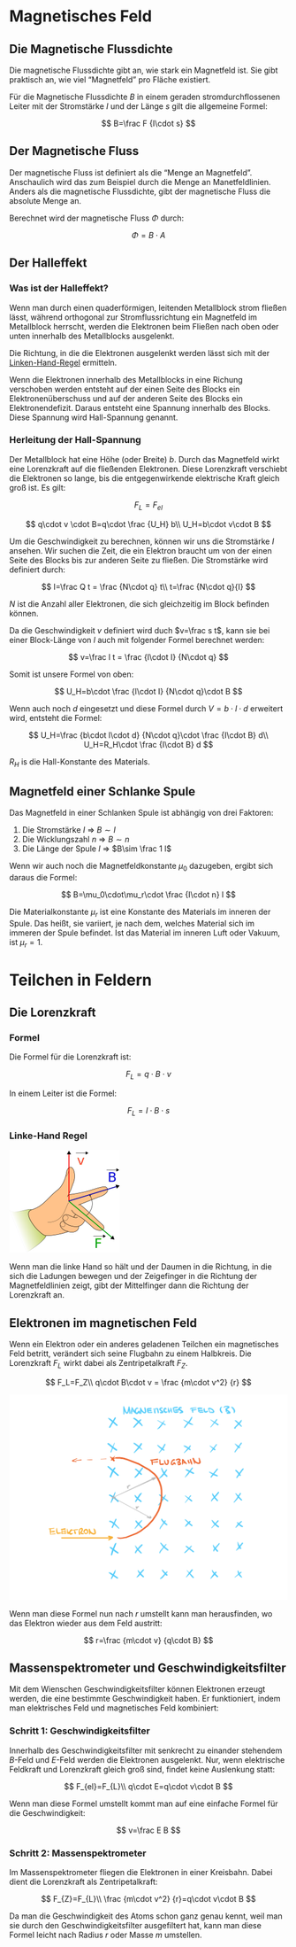 # Magnetisches Feld

## Die Magnetische Flussdichte

Die magnetische Flussdichte gibt an, wie stark ein Magnetfeld ist. Sie gibt praktisch an, wie viel “Magnetfeld” pro Fläche existiert.

Für die Magnetische Flussdichte $B$ in einem geraden stromdurchflossenen Leiter mit der Stromstärke $I$ und der Länge $s$ gilt die allgemeine Formel:

$$
B=\frac F {I\cdot s}
$$

## Der Magnetische Fluss

Der magnetische Fluss ist definiert als die “Menge an Magnetfeld”. Anschaulich wird das zum Beispiel durch die Menge an Manetfeldlinien. Anders als die magnetische Flussdichte, gibt der magnetische Fluss die absolute Menge an.

Berechnet wird der magnetische Fluss $\Phi$ durch:

$$
\Phi=B\cdot A
$$

## Der Halleffekt

### Was ist der Halleffekt?

Wenn man durch einen quaderförmigen, leitenden Metallblock strom fließen lässt, während orthogonal zur Stromflussrichtung ein Magnetfeld im Metallblock herrscht, werden die Elektronen beim Fließen nach oben oder unten innerhalb des Metallblocks ausgelenkt. 

Die Richtung, in die die Elektronen ausgelenkt werden lässt sich mit der [Linken-Hand-Regel](Magnetisches%20Feld.md) ermitteln.

Wenn die Elektronen innerhalb des Metallblocks in eine Richung verschoben werden entsteht auf der einen Seite des Blocks ein Elektronenüberschuss und auf der anderen Seite des Blocks ein Elektronendefizit. Daraus entsteht eine Spannung innerhalb des Blocks. Diese Spannung wird Hall-Spannung genannt.

### Herleitung der Hall-Spannung

Der Metallblock hat eine Höhe (oder Breite) $b$. Durch das Magnetfeld wirkt eine Lorenzkraft auf die fließenden Elektronen. Diese Lorenzkraft verschiebt die Elektronen so lange, bis die entgegenwirkende elektrische Kraft gleich groß ist. Es gilt:

$$
F_L=F_{el}
$$

$$
q\cdot v \cdot B=q\cdot \frac {U_H} b\\
U_H=b\cdot v\cdot B
$$

Um die Geschwindigkeit zu berechnen, können wir uns die Stromstärke $I$ ansehen. Wir suchen die Zeit, die ein Elektron braucht um von der einen Seite des Blocks bis zur anderen Seite zu fließen. Die Stromstärke wird definiert durch:

$$
I=\frac Q t = \frac {N\cdot q} t\\
t=\frac {N\cdot q}{I}
$$

$N$ ist die Anzahl aller Elektronen, die sich gleichzeitig im Block befinden können.

Da die Geschwindigkeit $v$ definiert wird duch $v=\frac s t$, kann sie bei einer Block-Länge von $l$ auch mit folgender Formel berechnet werden:

$$
v=\frac l t = \frac {l\cdot I} {N\cdot q}
$$

Somit ist unsere Formel von oben:

$$
U_H=b\cdot \frac {l\cdot I} {N\cdot q}\cdot B
$$

Wenn auch noch $d$ eingesetzt und diese Formel durch $V=b\cdot l\cdot d$ erweitert wird, entsteht die Formel:

$$
U_H=\frac {b\cdot l\cdot d} {N\cdot q}\cdot \frac {I\cdot B} d\\
U_H=R_H\cdot \frac {I\cdot B} d
$$

$R_H$ is die Hall-Konstante des Materials.

## Magnetfeld einer Schlanke Spule

Das Magnetfeld in einer Schlanken Spule ist abhängig von drei Faktoren:

1. Die Stromstärke $I$ ⇒ $B\sim I$
2. Die Wicklungszahl $n$ ⇒ $B\sim n$
3. Die Länge der Spule $l$ ⇒ $B\sim \frac 1 l$

Wenn wir auch noch die Magnetfeldkonstante $\mu_0$ dazugeben, ergibt sich daraus die Formel:

$$
B=\mu_0\cdot\mu_r\cdot \frac {I\cdot n} l
$$

Die Materialkonstante $\mu_r$ ist eine Konstante des Materials im inneren der Spule. Das heißt, sie variiert, je nach dem, welches Material sich im immeren der Spule befindet. Ist das Material im inneren Luft oder Vakuum, ist $\mu_r=1$.

# Teilchen in Feldern

## Die Lorenzkraft

### Formel

Die Formel für die Lorenzkraft ist:

$$
F_L=q \cdot B \cdot v
$$

In einem Leiter ist die Formel:

$$
F_L=I\cdot B\cdot s
$$

### Linke-Hand Regel

![](Magnetisches%20Feld/Drei%20Finger%20Regel.png)

Wenn man die linke Hand so hält und der Daumen in die Richtung, in die sich die Ladungen bewegen und der Zeigefinger in die Richtung der Magnetfeldlinien zeigt, gibt der Mittelfinger dann die Richtung der Lorenzkraft an.

## Elektronen im magnetischen Feld

Wenn ein Elektron oder ein anderes geladenen Teilchen ein magnetisches Feld betritt, verändert sich seine Flugbahn zu einem Halbkreis. Die Lorenzkraft $F_L$ wirkt dabei als Zentripetalkraft $F_Z$.

$$
F_L=F_Z\\
q\cdot B\cdot v = \frac {m\cdot v^2} {r}
$$

![](Magnetisches%20Feld/Flugbahn%20Elektron.png)

Wenn man diese Formel nun nach $r$ umstellt kann man herausfinden, wo das Elektron wieder aus dem Feld austritt:

$$
r=\frac {m\cdot v} {q\cdot B}
$$

## Massenspektrometer und Geschwindigkeitsfilter

Mit dem Wienschen Geschwindigkeitsfilter können Elektronen erzeugt werden, die eine bestimmte Geschwindigkeit haben. Er funktioniert, indem man elektrisches Feld und magnetisches Feld kombiniert:

### Schritt 1: Geschwindigkeitsfilter

Innerhalb des Geschwindigkeitsfilter mit senkrecht zu einander stehendem $B$-Feld und $E$-Feld werden die Elektronen ausgelenkt. Nur, wenn elektrische Feldkraft und Lorenzkraft gleich groß sind, findet keine Auslenkung statt:

$$
F_{el}=F_{L}\\
q\cdot E=q\cdot v\cdot B
$$

Wenn man diese Formel umstellt kommt man auf eine einfache Formel für die Geschwindigkeit:

$$
v=\frac E B
$$

### Schritt 2: Massenspektrometer

Im Massenspektrometer fliegen die Elektronen in einer Kreisbahn. Dabei dient die Lorenzkraft als Zentripetalkraft:

$$
F_{Z}=F_{L}\\
\frac {m\cdot v^2} {r}=q\cdot v\cdot B
$$

Da man die Geschwindigkeit des Atoms schon ganz genau kennt, weil man sie durch den Geschwindigkeitsfilter ausgefiltert hat, kann man diese Formel leicht nach Radius $r$ oder Masse $m$  umstellen.